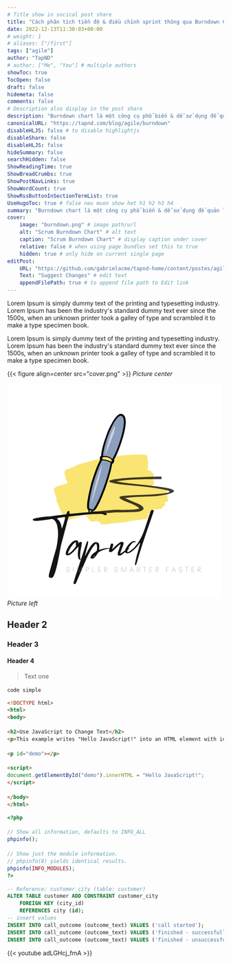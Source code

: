 ```yaml
---
# Title show in socical post share
title: "Cách phân tích tiến độ & điều chỉnh sprint thông qua Burndown Chart"
date: 2022-12-13T11:30:03+00:00
# weight: 1
# aliases: ["/first"]
tags: ["agile"]
author: "TapND"
# author: ["Me", "You"] # multiple authors
showToc: true
TocOpen: false
draft: false
hidemeta: false
comments: false
# Description also display in the post share
description: "Burndown chart là một công cụ phổ biến & dễ sử dụng để quản lý tiến độ cho Scrum team. Việc theo dõi tiến độ qua Burndown chart sẽ giúp Scrum Team phát hiện sớm các rủi ro, vấn đề có thể ảnh hưởng tới khả năng đạt được sprint goal, để từ đó đề ra phương án xử lý & cải thiện tình hình." 
canonicalURL: "https://tapnd.com/blog/agile/burndown"
disableHLJS: false # to disable highlightjs
disableShare: false
disableHLJS: false
hideSummary: false
searchHidden: false
ShowReadingTime: true
ShowBreadCrumbs: true
ShowPostNavLinks: true
ShowWordCount: true
ShowRssButtonInSectionTermList: true
UseHugoToc: true # false neu muon show het h1 h2 h3 h4
summary: "Burndown chart là một công cụ phổ biến & dễ sử dụng để quản lý tiến độ cho Scrum team. Việc theo dõi tiến độ qua Burndown chart sẽ giúp Scrum Team phát hiện sớm các rủi ro, vấn đề có thể ảnh hưởng tới khả năng đạt được sprint goal, để từ đó đề ra phương án xử lý & cải thiện tình hình."
cover:
    image: "burndown.png" # image path/url
    alt: "Scrum Burndown Chart" # alt text
    caption: "Scrum Burndown Chart" # display caption under cover
    relative: false # when using page bundles set this to true
    hidden: true # only hide on current single page
editPost:
    URL: "https://github.com/gabrielacme/tapnd-home/content/postes/agile/burndown"
    Text: "Suggest Changes" # edit text
    appendFilePath: true # to append file path to Edit link
---
```

Lorem Ipsum is simply dummy text of the printing and typesetting industry. Lorem Ipsum has been the industry's standard dummy text ever since the 1500s, when an unknown printer took a galley of type and scrambled it to make a type specimen book.

Lorem Ipsum is simply dummy text of the printing and typesetting industry. Lorem Ipsum has been the industry's standard dummy text ever since the 1500s, when an unknown printer took a galley of type and scrambled it to make a type specimen book.

{{< figure align=center src="cover.png" >}}
*Picture center*

![Picture Here](cover.png "Cover picture")
*Picture left*

## Header 2

### Header 3

#### Header 4

> Text one

`code simple`

```html
<!DOCTYPE html>
<html>
<body>

<h2>Use JavaScript to Change Text</h2>
<p>This example writes "Hello JavaScript!" into an HTML element with id="demo":</p>

<p id="demo"></p>

<script>
document.getElementById("demo").innerHTML = "Hello JavaScript!";
</script> 

</body>
</html>
```

```php
<?php

// Show all information, defaults to INFO_ALL
phpinfo();

// Show just the module information.
// phpinfo(8) yields identical results.
phpinfo(INFO_MODULES);
?>
```

```sql
-- Reference: customer_city (table: customer)
ALTER TABLE customer ADD CONSTRAINT customer_city
    FOREIGN KEY (city_id)
    REFERENCES city (id);
-- insert values
INSERT INTO call_outcome (outcome_text) VALUES ('call started');
INSERT INTO call_outcome (outcome_text) VALUES ('finished - successfully');
INSERT INTO call_outcome (outcome_text) VALUES ('finished - unsuccessfully');
```

{{< youtube adLGHcj_fmA >}}
